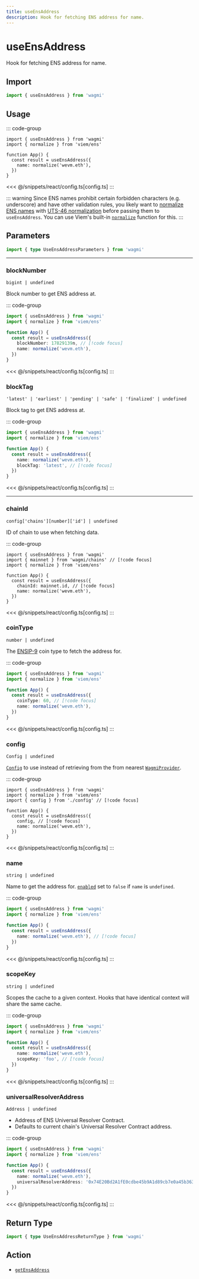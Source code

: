 ```yaml
---
title: useEnsAddress
description: Hook for fetching ENS address for name.
---
```


<script setup>
const packageName = 'wagmi'
const actionName = 'getEnsAddress'
const typeName = 'GetEnsAddress'
const TData = 'string'
const TError = 'GetEnsAddressErrorType'
</script>

# useEnsAddress

Hook for fetching ENS address for name.

## Import

```ts
import { useEnsAddress } from 'wagmi'
```

## Usage

::: code-group
```tsx [index.tsx]
import { useEnsAddress } from 'wagmi'
import { normalize } from 'viem/ens'

function App() {
  const result = useEnsAddress({
    name: normalize('wevm.eth'),
  })
}
```
<<< @/snippets/react/config.ts[config.ts]
:::

::: warning
Since ENS names prohibit certain forbidden characters (e.g. underscore) and have other validation rules, you likely want to [normalize ENS names](https://docs.ens.domains/contract-api-reference/name-processing#normalising-names) with [UTS-46 normalization](https://unicode.org/reports/tr46) before passing them to `useEnsAddress`. You can use Viem's built-in [`normalize`](https://viem.sh/docs/ens/utilities/normalize) function for this.
:::

## Parameters

```ts
import { type UseEnsAddressParameters } from 'wagmi'
```

---

### blockNumber

`bigint | undefined`

Block number to get ENS address at.

::: code-group
```ts [index.ts]
import { useEnsAddress } from 'wagmi'
import { normalize } from 'viem/ens'

function App() {
  const result = useEnsAddress({
    blockNumber: 17829139n, // [!code focus]
    name: normalize('wevm.eth'),
  })
}
```
<<< @/snippets/react/config.ts[config.ts]
:::

### blockTag

`'latest' | 'earliest' | 'pending' | 'safe' | 'finalized' | undefined`

Block tag to get ENS address at.

::: code-group
```ts [index.ts]
import { useEnsAddress } from 'wagmi'
import { normalize } from 'viem/ens'

function App() {
  const result = useEnsAddress({
    name: normalize('wevm.eth'),
    blockTag: 'latest', // [!code focus]
  })
}
```
<<< @/snippets/react/config.ts[config.ts]
:::

---

### chainId

`config['chains'][number]['id'] | undefined`

ID of chain to use when fetching data.

::: code-group
```tsx [index.tsx]
import { useEnsAddress } from 'wagmi'
import { mainnet } from 'wagmi/chains' // [!code focus]
import { normalize } from 'viem/ens'

function App() {
  const result = useEnsAddress({
    chainId: mainnet.id, // [!code focus]
    name: normalize('wevm.eth'),
  })
}
```
<<< @/snippets/react/config.ts[config.ts]
:::

### coinType

`number | undefined`

The [ENSIP-9](https://docs.ens.domains/ens-improvement-proposals/ensip-9-multichain-address-resolution) coin type to fetch the address for.

::: code-group
```ts [index.ts]
import { useEnsAddress } from 'wagmi'
import { normalize } from 'viem/ens'

function App() {
  const result = useEnsAddress({
    coinType: 60, // [!code focus]
    name: normalize('wevm.eth'),
  })
}
```
<<< @/snippets/react/config.ts[config.ts]
:::

### config

`Config | undefined`

[`Config`](/react/api/createConfig#config) to use instead of retrieving from the from nearest [`WagmiProvider`](/react/WagmiProvider).

::: code-group
```tsx [index.tsx]
import { useEnsAddress } from 'wagmi'
import { normalize } from 'viem/ens'
import { config } from './config' // [!code focus]

function App() {
  const result = useEnsAddress({
    config, // [!code focus]
    name: normalize('wevm.eth'),
  })
}
```
<<< @/snippets/react/config.ts[config.ts]
:::

### name

`string | undefined`

Name to get the address for. [`enabled`](#enabled) set to `false` if `name` is `undefined`.

::: code-group
```ts [index.ts]
import { useEnsAddress } from 'wagmi'
import { normalize } from 'viem/ens'

function App() {
  const result = useEnsAddress({
    name: normalize('wevm.eth'), // [!code focus]
  })
}
```
<<< @/snippets/react/config.ts[config.ts]
:::

### scopeKey

`string | undefined`

Scopes the cache to a given context. Hooks that have identical context will share the same cache.

::: code-group
```ts [index.ts]
import { useEnsAddress } from 'wagmi'
import { normalize } from 'viem/ens'

function App() {
  const result = useEnsAddress({
    name: normalize('wevm.eth'),
    scopeKey: 'foo', // [!code focus]
  })
}
```
<<< @/snippets/react/config.ts[config.ts]
:::

### universalResolverAddress

`Address | undefined`

- Address of ENS Universal Resolver Contract.
- Defaults to current chain's Universal Resolver Contract address.

::: code-group
```ts [index.ts]
import { useEnsAddress } from 'wagmi'
import { normalize } from 'viem/ens'

function App() {
  const result = useEnsAddress({
    name: normalize('wevm.eth'),
    universalResolverAddress: '0x74E20Bd2A1fE0cdbe45b9A1d89cb7e0a45b36376', // [!code focus]
  })
}
```
<<< @/snippets/react/config.ts[config.ts]
:::

<!--@include: @shared/query-options.md-->

## Return Type

```ts
import { type UseEnsAddressReturnType } from 'wagmi'
```

<!--@include: @shared/query-result.md-->

<!--@include: @shared/query-imports.md-->

## Action

- [`getEnsAddress`](/core/api/actions/getEnsAddress)
